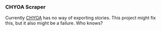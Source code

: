 ### CHYOA Scraper
Currently [CHYOA](https://chyoa.com) has no way of exporting stories. This project might fix this, but it also might be a failure. Who knows?

